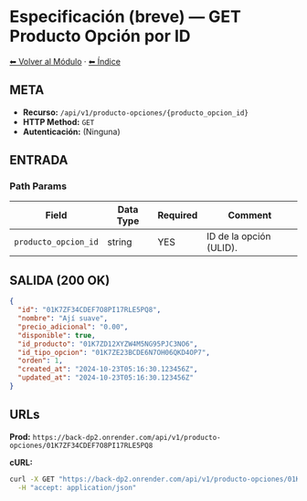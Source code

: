 # Especificación (breve) — GET Producto Opción por ID

[⬅ Volver al Módulo](../README.md) · [⬅ Índice](../../../README.md)

## META

- **Recurso:** `/api/v1/producto-opciones/{producto_opcion_id}`
- **HTTP Method:** `GET`
- **Autenticación:** (Ninguna)

## ENTRADA

### Path Params

| Field | Data Type | Required | Comment |
|-------|-----------|----------|---------|
| `producto_opcion_id` | string | YES | ID de la opción (ULID). |

## SALIDA (200 OK)

```json
{
  "id": "01K7ZF34CDEF7O8PI17RLE5PQ8",
  "nombre": "Ají suave",
  "precio_adicional": "0.00",
  "disponible": true,
  "id_producto": "01K7ZD12XYZW4M5NG95PJC3NO6",
  "id_tipo_opcion": "01K7ZE23BCDE6N7OH06QKD4OP7",
  "orden": 1,
  "created_at": "2024-10-23T05:16:30.123456Z",
  "updated_at": "2024-10-23T05:16:30.123456Z"
}
```

## URLs

**Prod:** `https://back-dp2.onrender.com/api/v1/producto-opciones/01K7ZF34CDEF7O8PI17RLE5PQ8`

**cURL:**
```bash
curl -X GET "https://back-dp2.onrender.com/api/v1/producto-opciones/01K7ZF34CDEF7O8PI17RLE5PQ8" \
  -H "accept: application/json"
```
